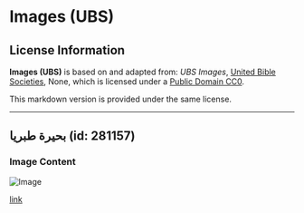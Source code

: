 # Images (UBS)

## License Information

**Images (UBS)** is based on and adapted from: _UBS Images_, [United Bible Societies](https://unitedbiblesocieties.org/), None, which is licensed under a [Public Domain CC0](https://creativecommons.org/public-domain/cc0/).

This markdown version is provided under the same license.



--------------------------------

## بحيرة طبريا (id: 281157)

### Image Content

![Image](https://cdn.aquifer.bible/aquifer-content/resources/Media/Sea_of_Galilee_3682.jpg)

[link](https://cdn.aquifer.bible/aquifer-content/resources/Media/Sea_of_Galilee_3682.jpg)


